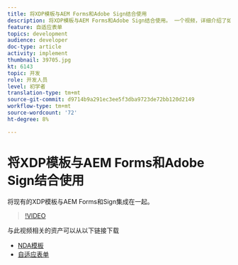 ```yaml
---
title: 将XDP模板与AEM Forms和Adobe Sign结合使用
description: 将XDP模板与AEM Forms和Adobe Sign结合使用。 一个视频，详细介绍了如何通过AEM Forms和Sign集成利用现有XDP模板。
feature: 自适应表单
topics: development
audience: developer
doc-type: article
activity: implement
thumbnail: 39705.jpg
kt: 6143
topic: 开发
role: 开发人员
level: 初学者
translation-type: tm+mt
source-git-commit: d9714b9a291ec3ee5f3dba9723de72bb120d2149
workflow-type: tm+mt
source-wordcount: '72'
ht-degree: 8%

---
```


# 将XDP模板与AEM Forms和Adobe Sign结合使用

将现有的XDP模板与AEM Forms和Sign集成在一起。

>[!VIDEO](https://video.tv.adobe.com/v/39705/?quality=9&learn=on)

与此视频相关的资产可以从以下链接下载

* [NDA模板](assets/nda-agreement-xdp-template.zip)
* [自适应表单](assets/nda-agreement-af-with-xdp-template.zip)
